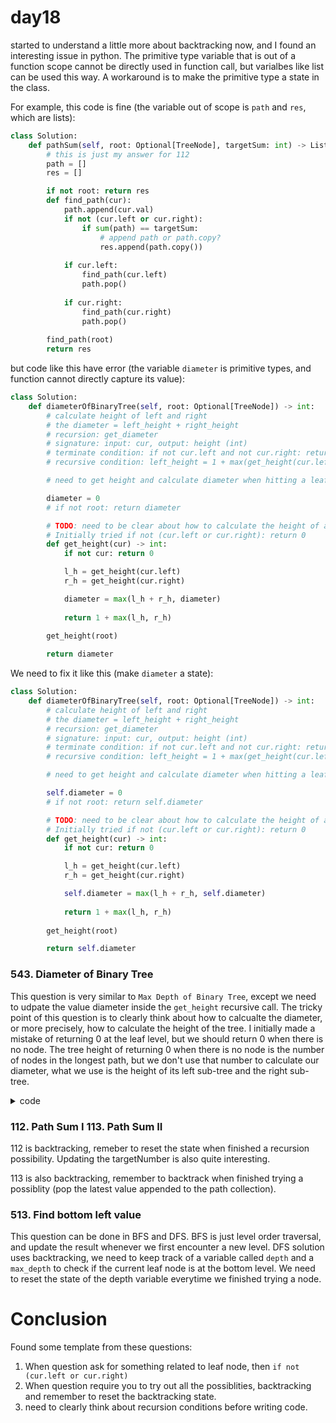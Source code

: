 # day18

started to understand a little more about backtracking now, and I found an interesting issue in python. The primitive type variable that is out of a function scope cannot be directly used in function call, but varialbes like list can be used this way. A workaround is to make the primitive type a state in the class. 

For example, this code is fine (the variable out of scope is `path` and `res`, which are lists):
```Python
class Solution:
    def pathSum(self, root: Optional[TreeNode], targetSum: int) -> List[List[int]]:
        # this is just my answer for 112
        path = []
        res = []

        if not root: return res
        def find_path(cur):
            path.append(cur.val)
            if not (cur.left or cur.right): 
                if sum(path) == targetSum:
                    # append path or path.copy?
                    res.append(path.copy())
            
            if cur.left:
                find_path(cur.left)
                path.pop()
            
            if cur.right:
                find_path(cur.right)
                path.pop()
        
        find_path(root)
        return res
```

but code like this have error (the variable `diameter` is primitive types, and function cannot directly capture its value):

```Python
class Solution:
    def diameterOfBinaryTree(self, root: Optional[TreeNode]) -> int:
        # calculate height of left and right
        # the diameter = left_height + right_height
        # recursion: get_diameter
        # signature: input: cur, output: height (int)
        # terminate condition: if not cur.left and not cur.right: return 0
        # recursive condition: left_height = 1 + max(get_height(cur.left), get_height(cur.right))

        # need to get height and calculate diameter when hitting a leaf node, and then update the diameter

        diameter = 0
        # if not root: return diameter

        # TODO: need to be clear about how to calculate the height of a tree, 
        # Initially tried if not (cur.left or cur.right): return 0
        def get_height(cur) -> int:
            if not cur: return 0

            l_h = get_height(cur.left)
            r_h = get_height(cur.right)

            diameter = max(l_h + r_h, diameter)
            
            return 1 + max(l_h, r_h)
        
        get_height(root)

        return diameter
```

We need to fix it like this (make `diameter` a state):
```Python
class Solution:
    def diameterOfBinaryTree(self, root: Optional[TreeNode]) -> int:
        # calculate height of left and right
        # the diameter = left_height + right_height
        # recursion: get_diameter
        # signature: input: cur, output: height (int)
        # terminate condition: if not cur.left and not cur.right: return 0
        # recursive condition: left_height = 1 + max(get_height(cur.left), get_height(cur.right))

        # need to get height and calculate diameter when hitting a leaf node, and then update the diameter

        self.diameter = 0
        # if not root: return self.diameter

        # TODO: need to be clear about how to calculate the height of a tree, 
        # Initially tried if not (cur.left or cur.right): return 0
        def get_height(cur) -> int:
            if not cur: return 0

            l_h = get_height(cur.left)
            r_h = get_height(cur.right)

            self.diameter = max(l_h + r_h, self.diameter)
            
            return 1 + max(l_h, r_h)
        
        get_height(root)

        return self.diameter
```

### 543. Diameter of Binary Tree
This question is very similar to `Max Depth of Binary Tree`, except we need to udpate the value diameter inside the `get_height` recursive call. The tricky point of this question is to clearly think about how to calcualte the diameter, or more precisely, how to calculate the height of the tree. I initially made a mistake of returning 0 at the leaf level, but we should return 0 when there is no node. The tree height of returning 0 when there is no node is the number of nodes in the longest path, but we don't use that number to calculate our diameter, what we use is the height of its left sub-tree and the right sub-tree.

<details>
<summary>code</summary>
</details>

### 112. Path Sum I 113. Path Sum II
112 is backtracking, remeber to reset the state when finished a recursion possibility. Updating the targetNumber is also quite interesting.

113 is also backtracking, remember to backtrack when finished trying a possiblity (pop the latest value appended to the path collection). 

### 513. Find bottom left value
This question can be done in BFS and DFS.
BFS is just level order traversal, and update the result whenever we first encounter a new level.
DFS solution uses backtracking, we need to keep track of a variable called `depth` and a `max_depth` to check if the current leaf node is at the bottom level. We need to reset the state of the depth variable everytime we finished trying a node.

# Conclusion
Found some template from these questions:
1. When question ask for something related to leaf node, then `if not (cur.left or cur.right)`
2. When question require you to try out all the possiblities, backtracking and remember to reset the backtracking state.
3. need to clearly think about recursion conditions before writing code.